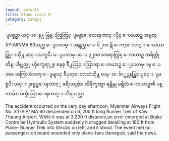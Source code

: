 ```yaml
---
layout: default
title: Plane Crash 5
category: zawgyi
---
```


<p class="my"><span class="zawgyi">ျဖစ္စဥ္မွာ ယင္းေန႔ မြန္းလြဲတြင္ ျမန္မာ့ေလေၾကာင္းပိုင္ ေလယာဥ္ အမွတ္ XY-AIP/MA 60သည္ ေျပးလမ္း အရွည္ ေပ ၆၂၀၀ ရွိ ေကာ့ေသာင္း ေလယာဥ္ကြင္းသို႔ ဆင္းသက္ၿပီး ေျပးလမ္းေပ ၃၂၀၀ အေရာက္တြင္ ေလယာဥ္ ဘရိတ္ကို ထိန္းခ်ဳပ္သည့္ ဟိုက္ဒေရာ္လစ္ စနစ္ ခ်ိဳ႕ယြင္းသြားရာ ေလယာဥ္ ေျပးလမ္းမွ ေပ ၁၈၀ အကြာ ဝဲဘက္ ေျမျပင္ ခ်ဳံပုတ္ေတာထဲသို႔ လမ္းေခ်ာ္ရပ္တန႔္သြားျခင္း ျဖစ္ၿပီး ယင္းျဖစ္စဥ္ေၾကာင့္ ခရီးသည္မ်ား ထိခိုက္ဒဏ္ရာ ရရွိမွု မရွိဘဲ ေလယာဥ္၏ ပန္ကာမ်ား ပ်က္စီးသြားေၾကာင္း သိရသည္။ </span></p>

<p class="hide-this">The accident occurred on the very day afternoon, Myanmar Airways Flight No. XY-AIP/ MA 60 descended on 6, 200 ft long Runner Trek of Kaw Thaung Airport. While it was at 3,200 ft distance,an error emerged at Brake Controller Hydraulic System suddenly it dragged derailing at 180 ft from Plane- Runner Trek into Shrubs on left, and it stood. The event met no passengers on board wounded only plane-fans damaged, said the news.</p>
